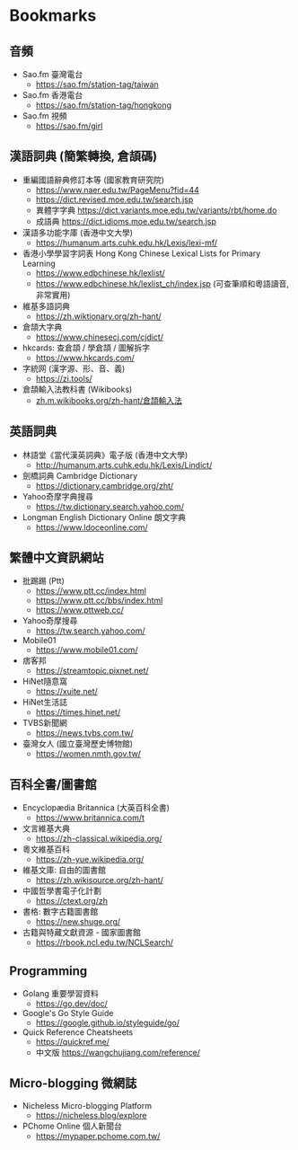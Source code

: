 # Bookmarks

## 音頻

- Sao.fm 臺灣電台
  - <https://sao.fm/station-tag/taiwan>
- Sao.fm 香港電台
  - <https://sao.fm/station-tag/hongkong>
- Sao.fm 視頻
  - <https://sao.fm/girl>

## 漢語詞典 (簡繁轉換, 倉頡碼)

- 重編國語辭典修訂本等 (國家教育研究院)
  - <https://www.naer.edu.tw/PageMenu?fid=44>
  - <https://dict.revised.moe.edu.tw/search.jsp>
  - 異體字字典 <https://dict.variants.moe.edu.tw/variants/rbt/home.do>
  - 成語典 <https://dict.idioms.moe.edu.tw/search.jsp>
- 漢語多功能字庫 (香港中文大學)
  - <https://humanum.arts.cuhk.edu.hk/Lexis/lexi-mf/>
- 香港小學學習字詞表 Hong Kong Chinese Lexical Lists for Primary Learning
  - <https://www.edbchinese.hk/lexlist/>
  - <https://www.edbchinese.hk/lexlist_ch/index.jsp> (可查筆順和粵語讀音, 非常實用)
- 維基多語詞典
  - <https://zh.wiktionary.org/zh-hant/>
- 倉頡大字典
  - <https://www.chinesecj.com/cjdict/>
- hkcards: 查倉頡 / 學倉頡 / 圖解拆字
  - <https://www.hkcards.com/>
- 字統网 (漢字源、形、音、義)
  - <https://zi.tools/>
- 倉頡輸入法教科書 (Wikibooks)
  - [zh.m.wikibooks.org/zh-hant/倉頡輸入法](https://zh.m.wikibooks.org/zh-hant/%E5%80%89%E9%A0%A1%E8%BC%B8%E5%85%A5%E6%B3%95)

## 英語詞典

- 林語堂《當代漢英詞典》電子版 (香港中文大學)
  - <http://humanum.arts.cuhk.edu.hk/Lexis/Lindict/>
- 劍橋詞典 Cambridge Dictionary
  - <https://dictionary.cambridge.org/zht/>
- Yahoo奇摩字典搜尋
  - <https://tw.dictionary.search.yahoo.com/>
- Longman English Dictionary Online 朗文字典
  - <https://www.ldoceonline.com/>

## 繁體中文資訊網站

- 批踢踢 (Ptt)
  - <https://www.ptt.cc/index.html>
  - <https://www.ptt.cc/bbs/index.html>
  - <https://www.pttweb.cc/>
- Yahoo奇摩搜尋
  - <https://tw.search.yahoo.com/>
- Mobile01
  - <https://www.mobile01.com/>
- 痞客邦
  - <https://streamtopic.pixnet.net/>
- HiNet隨意窩
  - <https://xuite.net/>
- HiNet生活誌
  - <https://times.hinet.net/>
- TVBS新聞網
  - <https://news.tvbs.com.tw/>
- 臺灣女人 (國立臺灣歷史博物館)
  - <https://women.nmth.gov.tw/>

## 百科全書/圖書館

- Encyclopædia Britannica (大英百科全書)
  - <https://www.britannica.com/t>
- 文言維基大典
  - <https://zh-classical.wikipedia.org/>
- 粵文維基百科
  - <https://zh-yue.wikipedia.org/>
- 維基文庫: 自由的圖書館
  - <https://zh.wikisource.org/zh-hant/>
- 中國哲學書電子化計劃
  - <https://ctext.org/zh>
- 書格: 數字古籍圖書館
  - <https://new.shuge.org/>
- 古籍與特藏文獻資源 - 國家圖書館
  - <https://rbook.ncl.edu.tw/NCLSearch/>

## Programming

- Golang 重要學習資料
  - <https://go.dev/doc/>
- Google's Go Style Guide
  - <https://google.github.io/styleguide/go/>
- Quick Reference Cheatsheets
  - <https://quickref.me/>
  - 中文版 <https://wangchujiang.com/reference/>

## Micro-blogging 微網誌

- Nicheless Micro-blogging Platform
  - <https://nicheless.blog/explore>
- PChome Online 個人新聞台
  - <https://mypaper.pchome.com.tw/>
